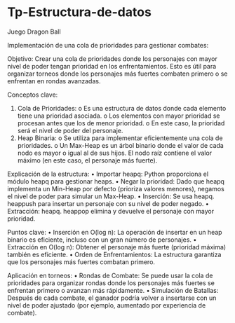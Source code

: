 # Tp-Estructura-de-datos
Juego Dragon Ball

Implementación de una cola de prioridades para gestionar combates:

Objetivo: Crear una cola de prioridades donde los personajes con mayor nivel de poder tengan prioridad en los enfrentamientos. Esto es útil para organizar torneos donde los personajes más fuertes combaten primero o se enfrentan en rondas avanzadas.

Conceptos clave: 
1.	Cola de Prioridades:
o	Es una estructura de datos donde cada elemento tiene una prioridad asociada.
o	Los elementos con mayor prioridad se procesan antes que los de menor prioridad.
o	En este caso, la prioridad será el nivel de poder del personaje.
2.	Heap Binaria:
o	Se utiliza para implementar eficientemente una cola de prioridades.
o	Un Max-Heap es un árbol binario donde el valor de cada nodo es mayor o igual al de sus hijos. El nodo raíz contiene el valor máximo (en este caso, el personaje más fuerte).

Explicación de la estructura:
•	Importar heapq: Python proporciona el módulo heapq para gestionar heaps.
•	Negar la prioridad: Dado que heapq implementa un Min-Heap por defecto (prioriza valores menores), negamos el nivel de poder para simular un Max-Heap.
•	Inserción: Se usa heapq. heappush para insertar un personaje con su nivel de poder negado.
•	Extracción: heapq. heappop elimina y devuelve el personaje con mayor prioridad.

Puntos clave: 
•	Inserción en O(log n): La operación de insertar en un heap binario es eficiente, incluso con un gran número de personajes.
•	Extracción en O(log n): Obtener el personaje más fuerte (prioridad máxima) también es eficiente.
•	Orden de Enfrentamientos: La estructura garantiza que los personajes más fuertes combatan primero.

Aplicación en torneos: 
•	Rondas de Combate: Se puede usar la cola de prioridades para organizar rondas donde los personajes más fuertes se enfrentan primero o avanzan más rápidamente.
•	 Simulación de Batallas: Después de cada combate, el ganador podría volver a insertarse con un nivel de poder ajustado (por ejemplo, aumentado por experiencia de combate).
